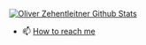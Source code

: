 [![Oliver Zehentleitner Github Stats](https://github-readme-stats.vercel.app/api?username=oliver-zehentleitner&theme=nord)](https://github.com/oliver-zehentleitner)

- 📫 [How to reach me](https://www.lucit-development.co/contact.html)

<!--
Here are some ideas to get you started:

- 🔭 I’m currently working on ...
- 🌱 I’m currently learning ...
- 👯 I’m looking to collaborate on ...
- 🤔 I’m looking for help with ...
- 💬 Ask me about ...
- 📫 How to reach me: ...
- 😄 Pronouns: ...
- ⚡ Fun fact: ...
-->
